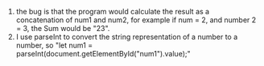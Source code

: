 1. the bug is that the program would calculate the result as a concatenation of num1 and num2, for example if num = 2, and number 2 = 3, the Sum would be "23".
2. I use parseInt to convert the string representation of a number to a number, so "let num1 = parseInt(document.getElementById("num1").value);"